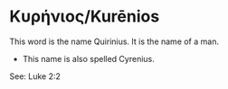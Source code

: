 # Κυρήνιος/Kurēnios

This word is the name Quirinius. It is the name of a man.

* This name is also spelled Cyrenius.

See: Luke 2:2
